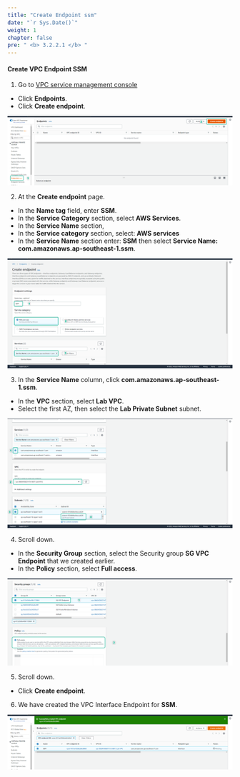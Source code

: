 ```yaml
---
title: "Create Endpoint ssm"
date: "`r Sys.Date()`"
weight: 1
chapter: false
pre: " <b> 3.2.2.1 </b> "
---
```


#### Create VPC Endpoint SSM

1. Go to [VPC service management console](https://console.aws.amazon.com/vpc/home)

- Click **Endpoints**.
- Click **Create endpoint**.

![Connect](/images/3.connect/005-connect.png)

2. At the **Create endpoint** page.

- In the **Name tag** field, enter **SSM**.
- In the **Service Category** section, select **AWS Services**.
- In the **Service Name** section,
- In the **Service category** section, select: **AWS services**
- In the **Service Name** section enter: **SSM** then select **Service Name: com.amazonaws.ap-southeast-1.ssm**.

![Connect](/images/3.connect/006-connect.png)

3. In the **Service Name** column, click **com.amazonaws.ap-southeast-1.ssm**.

- In the **VPC** section, select **Lab VPC**.
- Select the first AZ, then select the **Lab Private Subnet** subnet.

![Connect](/images/3.connect/007-connect.png)

4. Scroll down.

- In the **Security Group** section, select the Security group **SG VPC Endpoint** that we created earlier.
- In the **Policy** section, select **Full access**.

![Connect](/images/3.connect/008-connect.png)

5. Scroll down.

- Click **Create endpoint**.

6. We have created the VPC Interface Endpoint for **SSM**.

![Connect](/images/3.connect/011-connect.png)
